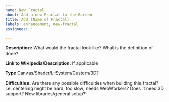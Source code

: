 ```yaml
---
name: New Fractal
about: Add a new Fractal to the Garden
title: Add [Name of Fractal]
labels: enhancement, new-fractal
assignees: ''

---
```


**Description:**
What would the fractal look like? What is the definition of done?

**Link to Wikipedia/Description:**
If applicable

**Type**
Canvas/Shader/L-System/Custom/3D?

**Difficulties:**
Are there any possible difficulties when building this fractal? I.e. centering might be hard, too slow, needs WebWorkers? Does it need 3D support? New libraries/general setup?
